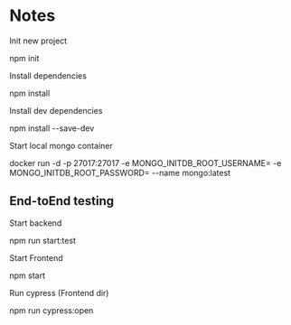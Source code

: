 # Notes

Init new project

  npm init

Install dependencies

  npm install <PACKAGE>

Install dev dependencies

  npm install <PACKAGE> --save-dev

Start local mongo container

  docker run -d -p 27017:27017 -e MONGO_INITDB_ROOT_USERNAME=<USERNAME> -e MONGO_INITDB_ROOT_PASSWORD=<PASSWORD> --name <NAME> mongo:latest

## End-toEnd testing

Start backend

  npm run start:test

Start Frontend

  npm start

Run cypress (Frontend dir)

  npm run cypress:open